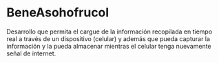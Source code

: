 # BeneAsohofrucol
Desarrollo que permita el cargue de la información recopilada en tiempo real a través de un dispositivo (celular) y además que pueda capturar la información y la pueda almacenar mientras el celular tenga nuevamente señal de internet. 
